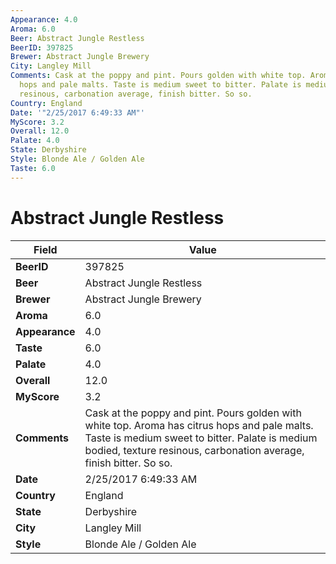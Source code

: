 ```yaml
---
Appearance: 4.0
Aroma: 6.0
Beer: Abstract Jungle Restless
BeerID: 397825
Brewer: Abstract Jungle Brewery
City: Langley Mill
Comments: Cask at the poppy and pint. Pours golden with white top. Aroma has citrus
  hops and pale malts. Taste is medium sweet to bitter. Palate is medium bodied, texture
  resinous, carbonation average, finish bitter. So so.
Country: England
Date: '"2/25/2017 6:49:33 AM"'
MyScore: 3.2
Overall: 12.0
Palate: 4.0
State: Derbyshire
Style: Blonde Ale / Golden Ale
Taste: 6.0
---
```


# Abstract Jungle Restless

| Field         | Value |
|---------------|-------|
| **BeerID** | 397825 |
| **Beer** | Abstract Jungle Restless |
| **Brewer** | Abstract Jungle Brewery |
| **Aroma** | 6.0 |
| **Appearance** | 4.0 |
| **Taste** | 6.0 |
| **Palate** | 4.0 |
| **Overall** | 12.0 |
| **MyScore** | 3.2 |
| **Comments** | Cask at the poppy and pint. Pours golden with white top. Aroma has citrus hops and pale malts. Taste is medium sweet to bitter. Palate is medium bodied, texture resinous, carbonation average, finish bitter. So so. |
| **Date** | 2/25/2017 6:49:33 AM |
| **Country** | England |
| **State** | Derbyshire |
| **City** | Langley Mill |
| **Style** | Blonde Ale / Golden Ale |
